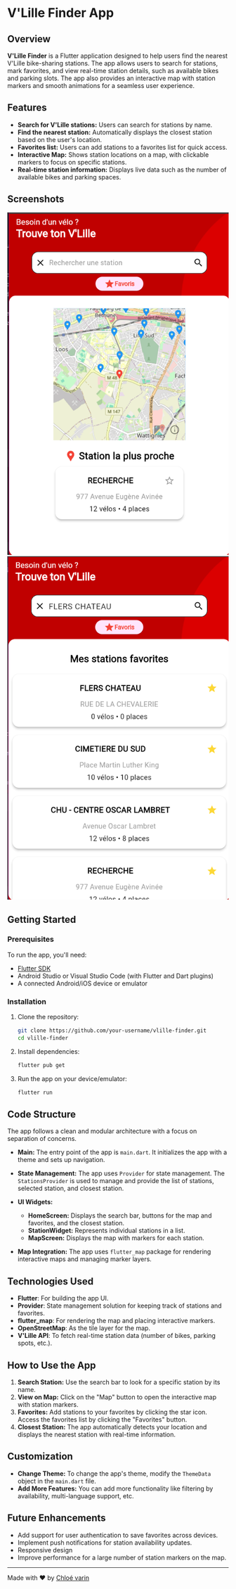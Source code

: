# V'Lille Finder App

## Overview
**V'Lille Finder** is a Flutter application designed to help users find the nearest V'Lille bike-sharing stations. The app allows users to search for stations, mark favorites, and view real-time station details, such as available bikes and parking slots. The app also provides an interactive map with station markers and smooth animations for a seamless user experience.

## Features
- **Search for V'Lille stations:** Users can search for stations by name.
- **Find the nearest station:** Automatically displays the closest station based on the user's location.
- **Favorites list:** Users can add stations to a favorites list for quick access.
- **Interactive Map:** Shows station locations on a map, with clickable markers to focus on specific stations.
- **Real-time station information:** Displays live data such as the number of available bikes and parking spaces.
<!-- - **Responsive design:** Works well on various screen sizes and orientations. -->

## Screenshots
![Home Screen](./screenshots/map-screen.png)
![Favorites Screen](./screenshots/fav-screen.png)

## Getting Started

### Prerequisites
To run the app, you'll need:
- [Flutter SDK](https://flutter.dev/docs/get-started/install)
- Android Studio or Visual Studio Code (with Flutter and Dart plugins)
- A connected Android/iOS device or emulator

### Installation
1. Clone the repository:
    ```bash
    git clone https://github.com/your-username/vlille-finder.git
    cd vlille-finder
    ```

2. Install dependencies:
    ```bash
    flutter pub get
    ```

3. Run the app on your device/emulator:
    ```bash
    flutter run
    ```

## Code Structure
The app follows a clean and modular architecture with a focus on separation of concerns.

- **Main:** The entry point of the app is `main.dart`. It initializes the app with a theme and sets up navigation.

- **State Management:** The app uses `Provider` for state management. The `StationsProvider` is used to manage and provide the list of stations, selected station, and closest station.

- **UI Widgets:**
    - **HomeScreen:** Displays the search bar, buttons for the map and favorites, and the closest station.
    - **StationWidget:** Represents individual stations in a list.
    - **MapScreen:** Displays the map with markers for each station.

- **Map Integration:** The app uses `flutter_map` package for rendering interactive maps and managing marker layers.

## Technologies Used
- **Flutter**: For building the app UI.
- **Provider**: State management solution for keeping track of stations and favorites.
- **flutter_map**: For rendering the map and placing interactive markers.
- **OpenStreetMap**: As the tile layer for the map.
- **V'Lille API**: To fetch real-time station data (number of bikes, parking spots, etc.).

## How to Use the App

1. **Search Station:** Use the search bar to look for a specific station by its name.
2. **View on Map:** Click on the "Map" button to open the interactive map with station markers.
3. **Favorites:** Add stations to your favorites by clicking the star icon. Access the favorites list by clicking the "Favorites" button.
4. **Closest Station:** The app automatically detects your location and displays the nearest station with real-time information.

## Customization
- **Change Theme:** To change the app's theme, modify the `ThemeData` object in the `main.dart` file.
- **Add More Features:** You can add more functionality like filtering by availability, multi-language support, etc.

## Future Enhancements
- Add support for user authentication to save favorites across devices.
- Implement push notifications for station availability updates.
- Responsive design
- Improve performance for a large number of station markers on the map.


---

Made with ❤️ by [Chloé varin](https://github.com/chloclicot)
